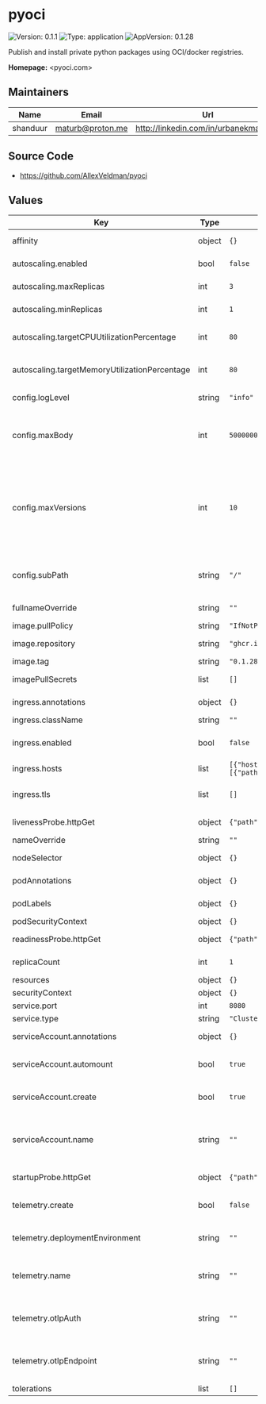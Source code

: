 # pyoci

![Version: 0.1.1](https://img.shields.io/badge/Version-0.1.1-informational?style=flat) ![Type: application](https://img.shields.io/badge/Type-application-informational?style=flat) ![AppVersion: 0.1.28](https://img.shields.io/badge/AppVersion-0.1.28-informational?style=flat)

Publish and install private python packages using OCI/docker registries.

**Homepage:** <pyoci.com>

## Maintainers

| Name | Email | Url |
| ---- | ------ | --- |
| shanduur | <maturb@proton.me> | <http://linkedin.com/in/urbanekmateusz> |

## Source Code

* <https://github.com/AllexVeldman/pyoci>

## Values

| Key | Type | Default | Description |
|-----|------|---------|-------------|
| affinity | object | `{}` | Affinity settings for the pods. |
| autoscaling.enabled | bool | `false` | Specifies whether autoscaling is enabled. |
| autoscaling.maxReplicas | int | `3` | Maximum number of replicas for autoscaling. |
| autoscaling.minReplicas | int | `1` | Minimum number of replicas for autoscaling. |
| autoscaling.targetCPUUtilizationPercentage | int | `80` | Target CPU utilization percentage for autoscaling. |
| autoscaling.targetMemoryUtilizationPercentage | int | `80` | Target memory utilization percentage for autoscaling. |
| config.logLevel | string | `"info"` | Log filter, defaults to info. |
| config.maxBody | int | `50000000` | Limit the maximum accepted body size in bytes when publishing packages, defaults to 50MB. |
| config.maxVersions | int | `10` | Limit how many versions (in reverse alphabetical order) to fetch filenames for when listing a package. By default PyOCI will only include the last 100 versions. To not limit the versions, set this value to 0. |
| config.subPath | string | `"/"` | Host PyOCI on a subpath, for example: PYOCI_PATH="/acme-corp". |
| fullnameOverride | string | `""` | Override for the full name. |
| image.pullPolicy | string | `"IfNotPresent"` | Image pull policy. |
| image.repository | string | `"ghcr.io/allexveldman/pyoci"` | pyoci and repository for the pyoci image. |
| image.tag | string | `"0.1.28"` | Tag for the image. |
| imagePullSecrets | list | `[]` | Secrets for pulling images. |
| ingress.annotations | object | `{}` | Annotations to add to the ingress. |
| ingress.className | string | `""` | Ingress class name. |
| ingress.enabled | bool | `false` | Specifies whether ingress should be enabled. |
| ingress.hosts | list | `[{"host":"pyoci.example.local","paths":[{"path":"/","pathType":"ImplementationSpecific"}]}]` | List of ingress hosts. |
| ingress.tls | list | `[]` | List of TLS configurations for the ingress. |
| livenessProbe.httpGet | object | `{"path":"/debug/health","port":"debug"}` | Liveness probe configuration. |
| nameOverride | string | `""` | Override for the name. |
| nodeSelector | object | `{}` | Node selector for the pods. |
| podAnnotations | object | `{}` | Annotations to be added to the pods. |
| podLabels | object | `{}` | Labels to be added to the pods. |
| podSecurityContext | object | `{}` |  |
| readinessProbe.httpGet | object | `{"path":"/debug/health","port":"debug"}` | Readiness probe configuration. |
| replicaCount | int | `1` | Number of replicas for the deployment. |
| resources | object | `{}` |  |
| securityContext | object | `{}` |  |
| service.port | int | `8080` | Service port. |
| service.type | string | `"ClusterIP"` | Service type. |
| serviceAccount.annotations | object | `{}` | Annotations to add to the service account. |
| serviceAccount.automount | bool | `true` | Automatically mount a ServiceAccount's API credentials. |
| serviceAccount.create | bool | `true` | Specifies whether a service account should be created. |
| serviceAccount.name | string | `""` | The name of the service account to use. If not set and create is true, a name is generated using the fullname template. |
| startupProbe.httpGet | object | `{"path":"/debug/health","port":"debug"}` | Startup probe configuration. |
| telemetry.create | bool | `false` | Specifies whether a secret should be created. |
| telemetry.deploymentEnvironment | string | `""` | deployment.environment attribute added to OTLP resources. |
| telemetry.name | string | `""` | Specifies name of a config map used to configure the pyoci. If not filled, uses full name. |
| telemetry.otlpAuth | string | `""` | Full Authorization header value to use when sending OTLP requests. |
| telemetry.otlpEndpoint | string | `""` | If set, forward logs, traces, and metrics to this OTLP collector endpoint every 30s. |
| tolerations | list | `[]` | Tolerations for the pods. |

